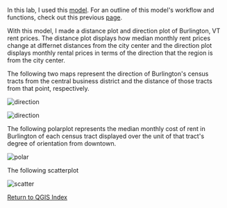 In this lab, I used this [model](https://github.com/Ian8VT/Ian8VT.github.io/blob/master/QGIS/Lab%201/model_final.png). For an outline of this model's workflow and functions, check out this previous [page](https://github.com/Ian8VT/Ian8VT.github.io/blob/master/QGIS/Lab%201/lab_page.md).

With this model, I made a distance plot and direction plot of Burlington, VT rent prices. The distance plot displays how median monthly rent prices change at differnet distances from the city center and the direction plot displays monthly rental prices in terms of the direction that the region is from the city center.

The following two maps represent the direction of Burlington's census tracts from the central business district and the distance of those tracts from that point, respectively. 

![direction](https://github.com/Ian8VT/Ian8VT.github.io/blob/master/QGIS/Lab%202/burlington_cardinal.png)

![direction](https://github.com/Ian8VT/Ian8VT.github.io/blob/master/QGIS/Lab%202/burlington_dist.png)

The following polarplot represents the median monthly cost of rent in Burlington of each census tract displayed over the unit of that tract's degree of orientation from downtown. 

![polar](https://github.com/Ian8VT/Ian8VT.github.io/blob/master/QGIS/Lab%202/newplot.png)

The following scatterplot

![scatter](https://github.com/Ian8VT/Ian8VT.github.io/blob/master/QGIS/Lab%202/scatter_use.png.png)

[Return to QGIS Index](https://github.com/Ian8VT/Ian8VT.github.io/blob/master/QGIS/QGIS%20Index.md)
